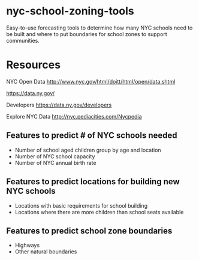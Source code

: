 nyc-school-zoning-tools
=======================

Easy-to-use forecasting tools to determine how many NYC schools need to be built and where to put boundaries for school zones to support communities.


Resources
=========

NYC Open Data
http://www.nyc.gov/html/doitt/html/open/data.shtml

https://data.ny.gov/

Developers
https://data.ny.gov/developers

Explore NYC Data
http://nyc.pediacities.com/Nycpedia




Features to predict # of NYC schools needed
-------------------------------------------
- Number of school aged children group by age and location
- Number of NYC school capacity
- Number of NYC annual birth rate

Features to predict locations for building new NYC schools
----------------------------------------------------------
- Locations with basic requirements for school building
- Locations where there are more children than school seats available


Features to predict school zone boundaries
------------------------------------------
- Highways
- Other natural boundaries
